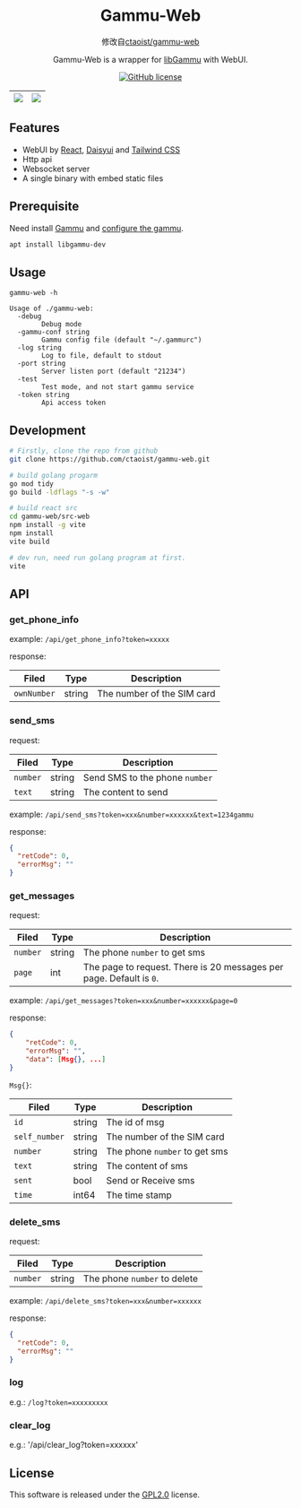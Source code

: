 <div align="center">

# Gammu-Web

修改自[ctaoist/gammu-web](https://github.com/ctaoist/gammu-web)

Gammu-Web is a wrapper for [libGammu](https://github.com/gammu/gammu) with WebUI.

[![GitHub license](https://img.shields.io/github/license/ctaoist/gammu-web.svg)](https://github.com/ctaoist/gammu-web/blob/master/LICENSE)

| ![](screenshots/sms.png) | ![](screenshots/sms_chat.png) |
| ------------------------ | ----------------------------- |

</div>

## Features

- WebUI by [React](https://react.dev/), [Daisyui](https://daisyui.com/) and [Tailwind CSS](https://www.tailwindcss.cn/)
- Http api
- Websocket server
- A single binary with embed static files

## Prerequisite

Need install [Gammu](https://github.com/gammu/gammu) and [configure the gammu](https://docs.gammu.org/quick/index.html#installing-gammu).

```sh
apt install libgammu-dev
```

## Usage

```
gammu-web -h

Usage of ./gammu-web:
  -debug
        Debug mode
  -gammu-conf string
        Gammu config file (default "~/.gammurc")
  -log string
        Log to file, default to stdout
  -port string
        Server listen port (default "21234")
  -test
        Test mode, and not start gammu service
  -token string
        Api access token
```

## Development

```sh
# Firstly, clone the repo from github
git clone https://github.com/ctaoist/gammu-web.git

# build golang progarm
go mod tidy
go build -ldflags "-s -w"

# build react src
cd gammu-web/src-web
npm install -g vite
npm install
vite build

# dev run, need run golang program at first.
vite
```

## API

### get_phone_info

example: `/api/get_phone_info?token=xxxxx`

response:

| Filed       | Type   | Description                |
| ----------- | ------ | -------------------------- |
| `ownNumber` | string | The number of the SIM card |

### send_sms

request:

| Filed    | Type   | Description                    |
| -------- | ------ | ------------------------------ |
| `number` | string | Send SMS to the phone `number` |
| `text`   | string | The content to send            |

example: `/api/send_sms?token=xxx&number=xxxxxx&text=1234gammu`

response:

```json
{
  "retCode": 0,
  "errorMsg": ""
}
```

### get_messages

request:

| Filed    | Type   | Description                                                         |
| -------- | ------ | ------------------------------------------------------------------- |
| `number` | string | The phone `number` to get sms                                       |
| `page`   | int    | The page to request. There is 20 messages per page. Default is `0`. |

example: `/api/get_messages?token=xxx&number=xxxxxx&page=0`

response:

```json
{
    "retCode": 0,
    "errorMsg": "",
    "data": [Msg{}, ...]
}
```

`Msg{}`:

| Filed         | Type   | Description                   |
| ------------- | ------ | ----------------------------- |
| `id`          | string | The id of msg                 |
| `self_number` | string | The number of the SIM card    |
| `number`      | string | The phone `number` to get sms |
| `text`        | string | The content of sms            |
| `sent`        | bool   | Send or Receive sms           |
| `time`        | int64  | The time stamp                |

### delete_sms

request:

| Filed    | Type   | Description                  |
| -------- | ------ | ---------------------------- |
| `number` | string | The phone `number` to delete |

example: `/api/delete_sms?token=xxx&number=xxxxxx`

response:

```json
{
  "retCode": 0,
  "errorMsg": ""
}
```

### log

e.g.: `/log?token=xxxxxxxxx`

### clear_log

e.g.: '/api/clear_log?token=xxxxxx'

## License

This software is released under the [GPL2.0](https://github.com/ctaoist/gammu-web/blob/master/LICENSE) license.
